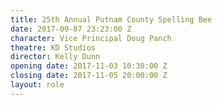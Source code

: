 ```yaml
---
title: 25th Annual Putnam County Spelling Bee
date: 2017-09-07 23:23:00 Z
character: Vice Principal Doug Panch
theatre: KD Studios
director: Kelly Dunn
opening date: 2017-11-03 10:30:00 Z
closing date: 2017-11-05 20:00:00 Z
layout: role
---
```


